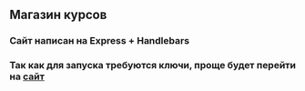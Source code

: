 ## Магазин курсов
### Сайт написан на Express + Handlebars
### Так как для запуска требуются ключи, проще будет перейти на [сайт](https://rocky-savannah-90226.herokuapp.com/)

